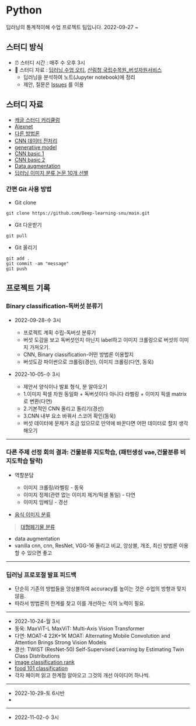 # Python
 딥러닝의 통계적이해 수업 프로젝트 팀입니다. 2022-09-27 ~

## 스터디 방식
- ⏰ 스터디 시간 : 매주 수 오후 3시
- 📗 스터디 자료 : [딥러닝 수업 오티](https://won-j.github.io/M1399_000400-2022fall/), [산림청 국립수목원_버섯자원서비스](https://www.data.go.kr/tcs/dss/selectApiDataDetailView.do?publicDataPk=15056525)
  - 딥러닝을 분석하여 노트(Jupyter notebook)에 정리
  - 제안, 질문은 [Issues](https://github.com/deep-dive-in-python/main/issues) 를 이용
  
## 스터디 자료
- [캐글 스터디 커리큘럼](https://kaggle-kr.tistory.com/32)
- [Alexnet](https://www.cognex.com/ko-kr/blogs/deep-learning/research/deep-learning-image-classification-dogs-vs-cats-classification-alexnet)
- [다른 방법론](https://medium.com/ddiddu-log/%EC%9D%B4%EB%AF%B8%EC%A7%80-%EC%9D%B8%EC%8B%9D%EC%9D%98-%EC%A0%95%EC%9D%98%EC%99%80-%EC%A3%BC%EC%9A%94-%EB%AA%A8%EB%8D%B8-%EB%B9%84%EA%B5%90-1-%EC%9D%B4%EB%AF%B8%EC%A7%80-%EB%B6%84%EB%A5%98-image-classification-ae7a59bfaf65)
- [CNN 데이터 전처리](https://rdmkyg.blogspot.com/2021/06/cnn-cat-and-dog-dataset.html) 
- [generative model](https://intrepidgeeks.com/tutorial/aiffel-22028-creates-unprecedented-new-fashion-with-artificial-intelligence)
- [CNN basic 1](https://yjjo.tistory.com/8)
- [CNN basic 2](https://datasirup.tistory.com/m/117)
- [Data augmentation](https://www.geeksforgeeks.org/python-data-augmentation/)
- [딥러닝 이미지 분류 논문 10개 선별](https://bigsong.tistory.com/47)

### 간편 Git 사용 방법
  - Git clone
```
git clone https://github.com/Deep-learning-snu/main.git
```
  - Git 다운받기
```
git pull
```
  - Git 올리기
```
git add .
git commit -am "message"
git push 
```


## 프로젝트 기록
### Binary classification-독버섯 분류기
- 2022-09-28-수 3시
  - 프로젝트 계획 수립-독버섯 분류기
  - 버섯 도감을 보고 독버섯인지 아닌지 label하고 이미지 크롤링으로 버섯의 이미지 가져오기.
  - CNN, Binary classification-어떤 방법론 이용할지
  - 버섯도감 파이썬으로 크롤링(경선), 이미지 크롤링(다연, 동욱)

- 2022-10-05-수 3시
  - 제안서 양식이나 발표 형식, 분 알아오기
  - 1.이미지 픽셀 차원 동일화 + 독버섯이다 아니다 라벨링 + 이미지 픽셀 matrix로 변환(다연)
  - 2.기본적인 CNN 올리고 돌리기(경선)
  - 3.CNN 내부 요소 바꿔서 스코어 확인(동욱)
  - 버섯 데이터에 문제가 조금 있으므로 만약에 바꾼다면 어떤 데이터로 할지 생각해오기
------
### 다른 주제 선정 회의 결과: 건물분류 지도학습, (패턴생성 vae,건물분류 비지도학습 탈락)
- 역할분담
  - 이미지 크롤링/라벨링 - 동욱
  - 이미지 정제(관련 없는 이미지 제거/픽셀 통일) - 다연
  - 이미지 임베딩 - 경선
  
- [음식 이미지 분류](https://www.tensorflow.org/datasets/catalog/food101)
 > [대형폐기물 분류](https://data.seoul.go.kr/etc/aiEduData.do)
- data augmentation 
- vanilla cnn, cnn, ResNet, VGG-16 돌리고 비교, 앙상블, 개조, 최신 방법론 이용할 수 있으면 좋고

--------
### 딥러닝 프로포절 발표 피드백
- 단순히 기존의 방법들을 앙상블하여 accuracy를 높이는 것은 수업의 방향과 맞지 않음.
- 따라서 방법론의 한계를 찾고 이를 개선하는 식의 노력이 필요.
--------
- 2022-10-24-월 3시
 - 동욱: MaxViT-L MaxViT: Multi-Axis Vision Transformer
 - 다연: MOAT-4 22K+1K MOAT: Alternating Mobile Convolution and Attention Brings Strong Vision Models
 - 경선: TWIST (ResNet-50) Self-Supervised Learning by Estimating Twin Class Distributions
 - [image classification rank](https://paperswithcode.com/sota/image-classification-on-imagenet)
 - [food 101 classification](https://paperswithcode.com/sota/image-classification-on-food-101-1)
 - 각자 페이퍼 읽고 한계점 알아오고 그것의 개선 아이디어 하나씩. 
------
- 2022-10-29-토 6시반
 - 
------
- 2022-11-02-수 3시
 
